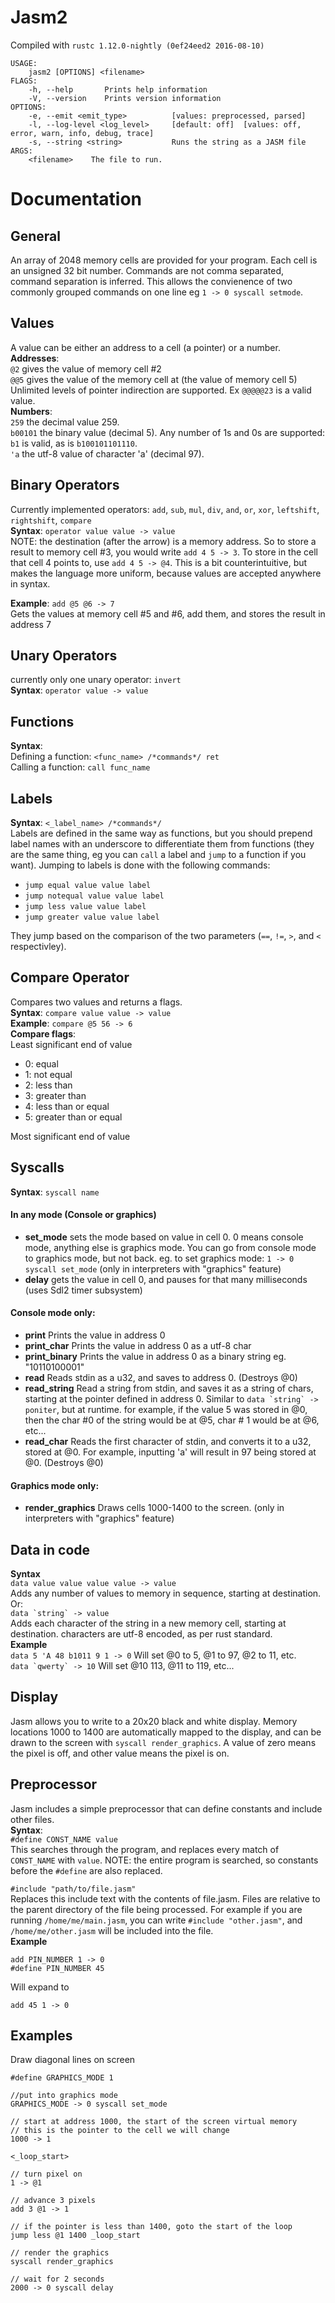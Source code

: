 # Jasm2
Compiled with `rustc 1.12.0-nightly (0ef24eed2 2016-08-10)`

```
USAGE:
    jasm2 [OPTIONS] <filename>
FLAGS:
    -h, --help       Prints help information
    -V, --version    Prints version information
OPTIONS:
    -e, --emit <emit_type>          [values: preprocessed, parsed]
    -l, --log-level <log_level>     [default: off]  [values: off, error, warn, info, debug, trace]
    -s, --string <string>           Runs the string as a JASM file                 
ARGS:
    <filename>    The file to run.
```

# Documentation
## General
An array of 2048 memory cells are provided for your program. Each cell is an unsigned 32 bit number. Commands are not comma separated, command separation is inferred. This allows the convienence of two commonly grouped commands on one line eg `1 -> 0 syscall setmode`. 
## Values
A value can be either an address to a cell (a pointer) or a number.  
**Addresses**:  
`@2` gives the value of memory cell #2  
`@@5` gives the value of the memory cell at (the value of memory cell 5)  
Unlimited levels of pointer indirection are supported. Ex `@@@@@23` is a valid value.  
**Numbers**:  
`259` the decimal value 259.  
`b00101` the binary value (decimal 5). Any number of 1s and 0s are supported: `b1` is valid, as is `b100101101110`.  
`'a` the utf-8 value of character 'a' (decimal 97).

## Binary Operators
Currently implemented operators: `add`, `sub`, `mul`, `div`, `and`, `or`, `xor`, `leftshift`, `rightshift`, `compare`  
**Syntax**: `operator value value -> value`  
NOTE: the destination (after the arrow) is a memory address. So to store a result to memory cell #3, you would write `add 4 5 -> 3`. To store in the cell that cell 4 points to, use `add 4 5 -> @4`. This is a bit counterintuitive, but makes the language more uniform, because values are accepted anywhere in syntax.

**Example**: `add @5 @6 -> 7`  
Gets the values at memory cell #5 and #6, add them, and stores the result in address 7

## Unary Operators
currently only one unary operator: `invert`  
**Syntax**: `operator value -> value`

## Functions
**Syntax**:  
Defining a function: `<func_name> /*commands*/ ret`  
Calling a function: `call func_name`

## Labels
**Syntax**: `<_label_name> /*commands*/`  
Labels are defined in the same way as functions, but you should prepend label names with an underscore to differentiate them from functions (they are the same thing, eg you can `call` a label and `jump` to a function if you want). Jumping to labels is done with the following commands:

- `jump equal value value label`
- `jump notequal value value label`
- `jump less value value label`
- `jump greater value value label`

They jump based on the comparison of the two parameters (`==`, `!=`, `>`, and `<` respectivley).

## Compare Operator
Compares two values and returns a flags.  
**Syntax**: `compare value value -> value`  
**Example**: `compare @5 56 -> 6`  
**Compare flags**:  
Least significant end of value
* 0: equal
* 1: not equal
* 2: less than
* 3: greater than 
* 4: less than or equal
* 5: greater than or equal  

Most significant end of value

## Syscalls
**Syntax**: `syscall name`

#### In any mode (Console or graphics)

- **set_mode** 
sets the mode based on value in cell 0. 0 means console mode, anything else is graphics mode. You can go from console mode to graphics mode, but not back. eg. to set graphics mode: `1 -> 0 syscall set_mode` (only in interpreters with "graphics" feature)
- **delay**
gets the value in cell 0, and pauses for that many milliseconds (uses Sdl2 timer subsystem)

#### Console mode only:

- **print**
Prints the value in address 0
- **print_char**
Prints the value in address 0 as a utf-8 char
- **print_binary**
Prints the value in address 0 as a binary string eg. "10110100001"
- **read**
Reads stdin as a u32, and saves to address 0. (Destroys @0)
- **read_string**
Read a string from stdin, and saves it as a string of chars, starting at the pointer defined in address 0. Similar to ```data `string` -> poniter```, but at runtime. for example, if the value 5 was stored in @0, then the char #0 of the string would be at @5, char # 1 would be at @6, etc...
- **read_char**
Reads the first character of stdin, and converts it to a u32, stored at @0. For example, inputting 'a' will result in 97 being stored at @0. (Destroys @0)

#### Graphics mode only:
- **render_graphics**
Draws cells 1000-1400 to the screen. (only in interpreters with "graphics" feature)


## Data in code
**Syntax**  
`data value value value value -> value`  
Adds any number of values to memory in sequence, starting at destination. Or:  
``data `string` -> value``  
Adds each character of the string in a new memory cell, starting at destination. characters are utf-8 encoded, as per rust standard.  
**Example**  
`data 5 'A 48 b1011 9 1 -> 0` Will set @0 to 5, @1 to 97, @2 to 11, etc.  
``data `qwerty` -> 10`` Will set @10 113, @11 to 119, etc...


## Display
Jasm allows you to write to a 20x20 black and white display. Memory locations 1000 to 1400 are automatically mapped to the display, and can be drawn to the screen with `syscall render_graphics`. A value of zero means the pixel is off, and other value means the pixel is on.

## Preprocessor
Jasm includes a simple preprocessor that can define constants and include other files.  
**Syntax**:  
`#define CONST_NAME value`  
This searches through the program, and replaces every match of `CONST_NAME` with `value`. NOTE: the entire program is searched, so constants before the `#define` are also replaced. 

`#include "path/to/file.jasm"`  
Replaces this include text with the contents of file.jasm. Files are relative to the parent directory of the file being processed. For example if you are running `/home/me/main.jasm`, you can write `#include "other.jasm"`, and `/home/me/other.jasm` will be included into the file.  
**Example**
```
add PIN_NUMBER 1 -> 0
#define PIN_NUMBER 45
```
Will expand to
```
add 45 1 -> 0
```

## Examples

Draw diagonal lines on screen
```
#define GRAPHICS_MODE 1

//put into graphics mode
GRAPHICS_MODE -> 0 syscall set_mode

// start at address 1000, the start of the screen virtual memory
// this is the pointer to the cell we will change
1000 -> 1

<_loop_start>

// turn pixel on
1 -> @1

// advance 3 pixels
add 3 @1 -> 1

// if the pointer is less than 1400, goto the start of the loop
jump less @1 1400 _loop_start

// render the graphics
syscall render_graphics

// wait for 2 seconds
2000 -> 0 syscall delay
```